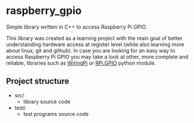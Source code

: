 # raspberry_gpio
Simple library written in C++ to access Raspberry Pi GPIO.

This library was created as a learning project with the main goal of better understanding hardware access at register level (while also learning more about linux, git and github).
In case you are looking for an easy way to access Raspberry Pi GPIO you may take a look at other, more complete and reliable, libraries such as [WiringPi](http://wiringpi.com/) or [RPi.GPIO](https://pypi.python.org/pypi/RPi.GPIO) python module.

## Project structure
* src/  
  + library source code  
* test/  
  + test programs source code  
